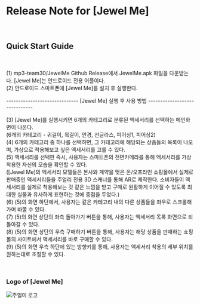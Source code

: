 # Release Note for [Jewel Me]
<br>

## Quick Start Guide
<br>
     
(1) mp3-team30/JewelMe Github Release에서 JewelMe.apk 파일을 다운받는다. [Jewel Me]는 안드로이드 전용 어플이다.<br>
(2) 안드로이드 스마트폰에 [Jewel Me]를 설치 후 실행한다.<br>

------------------------------   [Jewel Me] 실행 후 사용 방법   ------------------------------<br>

(3) [Jewel Me]를 실행시키면 6개의 카테고리로 분류된 액세서리를 선택하는 메인화면이 나온다.<br>
    (6개의 카테고리 - 귀걸이, 목걸이, 안경, 선글라스, 피어싱1, 피어싱2)<br>
(4) 6개의 카테고리 중 하나를 선택하면, 그 카테고리에 해당되는 상품들의 목록이 나오며, 가상으로 착용해보고 싶은 액세서리를 고를 수 있다.<br>
(5) 액세서리를 선택한 즉시, 사용자는 스마트폰의 전면카메라를 통해 액세서리를 가상착용한 자신의 모습을 확인할 수 있다.<br>
    ([Jewel Me]의 액세서리 모델들은 본사와 계약을 맺은 온/오프라인 쇼핑몰에서 실제로 판매중인 액세서리들을 주얼리 전용 3D 스캐너를 통해 AR로 제작한다. 소비자들이 액세서리를 실제로 착용해보는 것 같은 느낌을 받고 구매로 원활하게 이어질 수 있도록 최대한 실물과 유사하게 표현하는 것에 중점을 두었다.)<br>
(6) (5)의 화면 하단에서, 사용자는 같은 카테고리 내의 다른 상품들을 좌우로 스크롤해가며 바꿀 수 있다.<br>
(7) (5)의 화면 상단의 좌측 돌아가기 버튼을 통해, 사용자는 액세서리 목록 화면으로 되돌아갈 수 있다.<br>
(8) (5)의 화면 상단의 우측 구매하기 버튼을 통해, 사용자는 해당 상품을 판매하는 쇼핑몰의 사이트에서 액세서리를 바로 구매할 수 있다.<br>
(9) (5)의 화면 우측 하단에 있는 방향키를 통해, 사용자는 액세서리 착용의 세부 위치를 원하는대로 조절할 수 있다.<br>

<br>

### Logo of [Jewel Me]
![주얼미 로고](https://user-images.githubusercontent.com/89959606/172970395-227150a2-3c5e-405d-935f-19a884f0c875.png)
